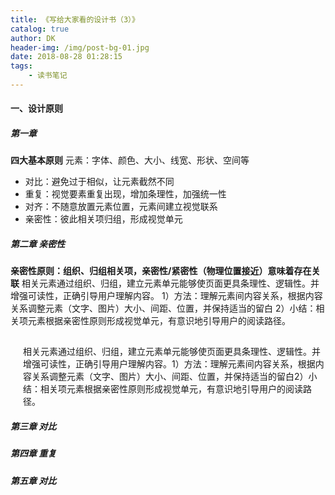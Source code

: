 ```yaml
---
title: 《写给大家看的设计书（3）》
catalog: true
author: DK
header-img: /img/post-bg-01.jpg
date: 2018-08-28 01:28:15
tags:
    - 读书笔记
---
```

#### 一、设计原则
##### 第一章
**四大基本原则**
元素：字体、颜色、大小、线宽、形状、空间等
- 对比：避免过于相似，让元素截然不同
- 重复：视觉要素重复出现，增加条理性，加强统一性
- 对齐：不随意放置元素位置，元素间建立视觉联系
- 亲密性：彼此相关项归组，形成视觉单元
##### 第二章 亲密性
**亲密性原则：组织、归组相关项，亲密性/紧密性（物理位置接近）意味着存在关联**
相关元素通过组织、归组，建立元素单元能够使页面更具条理性、逻辑性。并增强可读性，正确引导用户理解内容。
1）方法：理解元素间内容关系，根据内容关系调整元素（文字、图片）大小、间距、位置，并保持适当的留白
2）小结：相关项元素根据亲密性原则形成视觉单元，有意识地引导用户的阅读路径。
<div style="padding-left:20px;padding-top:15px;">相关元素通过组织、归组，建立元素单元能够使页面更具条理性、逻辑性。并增强可读性，正确引导用户理解内容。1）方法：理解元素间内容关系，根据内容关系调整元素（文字、图片）大小、间距、位置，并保持适当的留白2）小结：相关项元素根据亲密性原则形成视觉单元，有意识地引导用户的阅读路径。
</div>


##### 第三章 对比
##### 第四章 重复
##### 第五章 对比

